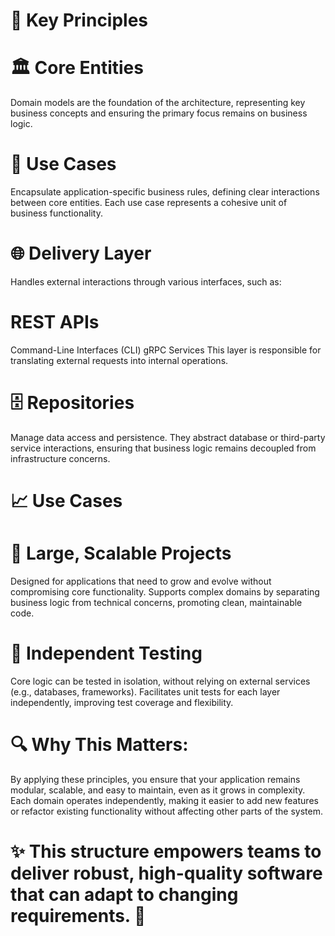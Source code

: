 # 📜 Key Principles
# 🏛️ Core Entities
Domain models are the foundation of the architecture, representing key business concepts and ensuring the primary focus remains on business logic.

# 📘 Use Cases
Encapsulate application-specific business rules, defining clear interactions between core entities. Each use case represents a cohesive unit of business functionality.

# 🌐 Delivery Layer
Handles external interactions through various interfaces, such as:

# REST APIs
Command-Line Interfaces (CLI)
gRPC Services
This layer is responsible for translating external requests into internal operations.

# 🗄️ Repositories
Manage data access and persistence. They abstract database or third-party service interactions, ensuring that business logic remains decoupled from infrastructure concerns.

# 📈 Use Cases
# 🏢 Large, Scalable Projects
Designed for applications that need to grow and evolve without compromising core functionality.
Supports complex domains by separating business logic from technical concerns, promoting clean, maintainable code.
# 🧪 Independent Testing
Core logic can be tested in isolation, without relying on external services (e.g., databases, frameworks).
Facilitates unit tests for each layer independently, improving test coverage and flexibility.
# 🔍 Why This Matters:
By applying these principles, you ensure that your application remains modular, scalable, and easy to maintain, even as it grows in complexity. Each domain operates independently, making it easier to add new features or refactor existing functionality without affecting other parts of the system.

# ✨ This structure empowers teams to deliver robust, high-quality software that can adapt to changing requirements. 🚀